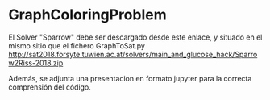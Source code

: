 # GraphColoringProblem
El Solver "Sparrow" debe ser descargado desde este enlace, y situado en el mismo sitio que
el fichero GraphToSat.py
http://sat2018.forsyte.tuwien.ac.at/solvers/main_and_glucose_hack/Sparrow2Riss-2018.zip

Además, se adjunta una presentacion en formato jupyter para la correcta comprensión del código.
